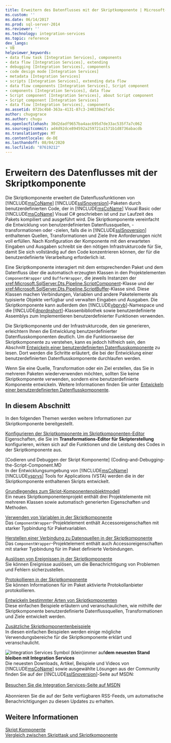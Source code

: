 ```yaml
---
title: Erweitern des Datenflusses mit der Skriptkomponente | Microsoft-Dokumentation
ms.custom: ''
ms.date: 06/14/2017
ms.prod: sql-server-2014
ms.reviewer: ''
ms.technology: integration-services
ms.topic: reference
dev_langs:
- VB
helpviewer_keywords:
- data flow task [Integration Services], components
- data flow [Integration Services], extending
- debugging [Integration Services], components
- code design mode [Integration Services]
- metadata [Integration Services]
- scripts [Integration Services], extending data flow
- data flow components [Integration Services], Script component
- components [Integration Services], data flow
- Script component [Integration Services], about Script component
- Script component [Integration Services]
- data flow [Integration Services], components
ms.assetid: 072bc4b8-363a-4131-87c3-240338e2fa5c
author: chugugrace
ms.author: chugu
ms.openlocfilehash: 30d2dadf9657ba4aac695d7de33ac535f7a7c062
ms.sourcegitcommit: ad4d92dce894592a259721a1571b1d8736abacdb
ms.translationtype: MT
ms.contentlocale: de-DE
ms.lasthandoff: 08/04/2020
ms.locfileid: "87619212"
---
```

# <a name="extending-the-data-flow-with-the-script-component"></a>Erweitern des Datenflusses mit der Skriptkomponente
  Die Skriptkomponente erweitert die Datenflussfunktionen von [!INCLUDE[msCoName](../../../includes/msconame-md.md)] [!INCLUDE[ssISnoversion](../../../includes/ssisnoversion-md.md)]-Paketen durch benutzerdefinierten Code, der in [!INCLUDE[msCoName](../../../includes/msconame-md.md)] Visual Basic oder [!INCLUDE[msCoName](../../../includes/msconame-md.md)] Visual C# geschrieben ist und zur Laufzeit des Pakets kompiliert und ausgeführt wird. Die Skriptkomponente vereinfacht die Entwicklung von benutzerdefinierten Datenflussquellen, -transformationen oder -zielen, falls die in [!INCLUDE[ssISnoversion](../../../includes/ssisnoversion-md.md)] enthaltenen Quellen, Transformationen und Ziele Ihre Anforderungen nicht voll erfüllen. Nach Konfiguration der Komponente mit den erwarteten Eingaben und Ausgaben schreibt sie den nötigen Infrastrukturcode für Sie, damit Sie sich vollständig auf den Code konzentrieren können, der für die benutzerdefinierte Verarbeitung erforderlich ist.  
  
 Eine Skriptkomponente interagiert mit dem entsprechenden Paket und dem Datenfluss über die automatisch erzeugten Klassen in den Projektelementen `ComponentWrapper` und `BufferWrapper`, die jeweils Instanzen der <xref:Microsoft.SqlServer.Dts.Pipeline.ScriptComponent>-Klasse und der <xref:Microsoft.SqlServer.Dts.Pipeline.ScriptBuffer>-Klasse sind. Diese Klassen machen Verbindungen, Variablen und andere Paketelemente als typisierte Objekte verfügbar und verwalten Eingaben und Ausgaben. Die Skriptkomponente kann außerdem den [!INCLUDE[vbprvb](../../../includes/vbprvb-md.md)]-Namespace und die [!INCLUDE[dnprdnshort](../../../includes/dnprdnshort-md.md)]-Klassenbibliothek sowie benutzerdefinierte Assemblys zum Implementieren benutzerdefinierter Funktionen verwenden.  
  
 Die Skriptkomponente und der Infrastrukturcode, den sie generieren, erleichtern Ihnen die Entwicklung benutzerdefinierter Datenflusskomponenten deutlich. Um die Funktionsweise der Skriptkomponente zu verstehen, kann es jedoch hilfreich sein, den Abschnitt [Entwickeln einer benutzerdefinierten Datenflusskomponente](../../extending-packages-custom-objects/data-flow/developing-a-custom-data-flow-component.md) zu lesen. Dort werden die Schritte erläutert, die bei der Entwicklung einer benutzerdefinierten Datenflusskomponente durchlaufen werden.  
  
 Wenn Sie eine Quelle, Transformation oder ein Ziel erstellen, das Sie in mehreren Paketen wiederverwenden möchten, sollten Sie keine Skriptkomponente verwenden, sondern eine benutzerdefinierte Komponente entwickeln. Weitere Informationen finden Sie unter [Entwickeln einer benutzerdefinierten Datenflusskomponente](../../extending-packages-custom-objects/data-flow/developing-a-custom-data-flow-component.md).  
  
## <a name="in-this-section"></a>In diesem Abschnitt  
 In den folgenden Themen werden weitere Informationen zur Skriptkomponente bereitgestellt.  
  
 [Konfigurieren der Skriptkomponente im Skriptkomponenten-Editor](configuring-the-script-component-in-the-script-component-editor.md)  
 Eigenschaften, die Sie im **Transformations-Editor für Skripterstellung** konfigurieren, wirken sich auf die Funktionen und die Leistung des Codes in der Skriptkomponente aus.  
  
 [Codieren und Debuggen der Skript Komponente] (Coding-and-Debugging-the-Script-Component.MD  
 In der Entwicklungsumgebung von [!INCLUDE[msCoName](../../../includes/msconame-md.md)] [!INCLUDE[vsprvs](../../../includes/vsprvs-md.md)] Tools for Applications (VSTA) werden die in der Skriptkomponente enthaltenen Skripts entwickelt.  
  
 [Grundlegendes zum Skript-Komponentenobjektmodell](understanding-the-script-component-object-model.md)  
 Ein neues Skriptkomponentenprojekt enthält drei Projektelemente mit mehreren Klassen sowie automatisch generierten Eigenschaften und Methoden.  
  
 [Verwenden von Variablen in der Skriptkomponente](using-variables-in-the-script-component.md)  
 Das `ComponentWrapper`-Projektelement enthält Accessoreigenschaften mit starker Typbindung für Paketvariablen.  
  
 [Herstellen einer Verbindung zu Datenquellen in der Skriptkomponente](connecting-to-data-sources-in-the-script-component.md)  
 Das `ComponentWrapper`-Projektelement enthält auch Accessoreigenschaften mit starker Typbindung für im Paket definierte Verbindungen.  
  
 [Auslösen von Ereignissen in der Skriptkomponente](raising-events-in-the-script-component.md)  
 Sie können Ereignisse auslösen, um die Benachrichtigung von Problemen und Fehlern sicherzustellen.  
  
 [Protokollieren in der Skriptkomponente](logging-in-the-script-component.md)  
 Sie können Informationen für im Paket aktivierte Protokollanbieter protokollieren.  
  
 [Entwickeln bestimmter Arten von Skriptkomponenten](../../extending-packages-scripting-data-flow-script-component-types/developing-specific-types-of-script-components.md)  
 Diese einfachen Beispiele erläutern und veranschaulichen, wie mithilfe der Skriptkomponente benutzerdefinierte Datenflussquellen, Transformationen und Ziele entwickelt werden.  
  
 [Zusätzliche Skriptkomponentenbeispiele](../../extending-packages-scripting-data-flow-script-component-examples/additional-script-component-examples.md)  
 In diesen einfachen Beispielen werden einige mögliche Verwendungsbereiche für die Skriptkomponente erklärt und veranschaulicht.  
  
![Integration Services Symbol (klein)](../../media/dts-16.gif "Integration Services (kleines Symbol)")immer auf**dem neuesten Stand bleiben mit Integration Services**  <br /> Die neuesten Downloads, Artikel, Beispiele und Videos von [!INCLUDE[msCoName](../../../includes/msconame-md.md)] sowie ausgewählte Lösungen aus der Community finden Sie auf der [!INCLUDE[ssISnoversion](../../../includes/ssisnoversion-md.md)]-Seite auf MSDN:<br /><br /> [Besuchen Sie die Integration Services-Seite auf MSDN](https://go.microsoft.com/fwlink/?LinkId=136655)<br /><br /> Abonnieren Sie die auf der Seite verfügbaren RSS-Feeds, um automatische Benachrichtigungen zu diesen Updates zu erhalten.  
  
## <a name="see-also"></a>Weitere Informationen  
 [Skript Komponente](../../data-flow/transformations/script-component.md)   
 [Vergleich zwischen Skripttask und Skriptkomponente](../comparing-the-script-task-and-the-script-component.md)  
  
  
